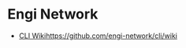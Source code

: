 # Engi Network

* [CLI Wiki](https://github.com/engi-network/cli/wiki)https://github.com/engi-network/cli/wiki
